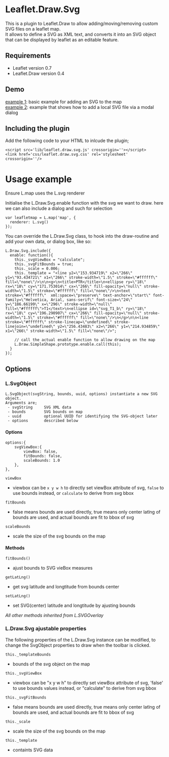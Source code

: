 # Leaflet.Draw.Svg

This is a plugin to Leaflet.Draw to allow adding/moving/removing custom SVG files on a leaflet map.  
It allows to define a SVG as XML text, and converts it into an SVG object that can be displayed by leaflet as
an editable feature.
 
## Requirements
* Leaflet version 0.7  
* Leaflet.Draw version 0.4

## Demo
[example 1](https://robidev.github.io/Leaflet.Draw.Svg/simple/index.html): basic example for adding an SVG to the map  
[example 2](https://robidev.github.io/Leaflet.Draw.Svg/local_svg/index.html): example that shows how to add a local SVG file via a modal dialog  

## Including the plugin
Add the following code to your HTML to inlcude the plugin;
```
<script src='lib/leaflet.draw.svg.js' crossorigin=''></script>
<link href='css/leaflet.draw.svg.css' rel='stylesheet' crossorigin=''/>
```

# Usage example
Ensure L.map uses the L.svg renderer  
  
Initialise the L.Draw.Svg.enable function with the svg we want to draw. here we can also include a dialog and such for selection  
```
var leafletmap = L.map('map', { 
  renderer: L.svg()
});
```

You can override the L.Draw.Svg class, to hook into the draw-routine and add your own data, or dialog box, like so:
```
L.Draw.Svg.include({
  enable: function(){
    this._svgViewBox = "calculate";
    this._svgFitBounds = true;
    this._scale = 0.006;
    this._template = "<line y2=\"153.934719\" x2=\"266\" y1=\"93.434721\" x1=\"266\" stroke-width=\"1.5\" stroke=\"#ffffff\" fill=\"none\"/>\n\n<g>\n<title>PTR</title>\n<ellipse ry=\"18\" rx=\"18\" cy=\"171.753014\" cx=\"266\" fill-opacity=\"null\" stroke-width=\"1.5\" stroke=\"#ffffff\" fill=\"none\"/>\n<text stroke=\"#ffffff\"  xml:space=\"preserve\" text-anchor=\"start\" font-family=\"Helvetica, Arial, sans-serif\" font-size=\"24\" y=\"186.66199\" x=\"296\" stroke-width=\"null\" fill=\"#ffffff\">T1</text>\n<ellipse id=\"svg_T1_b\" ry=\"18\" rx=\"18\" cy=\"196.290907\" cx=\"266\" fill-opacity=\"null\" stroke-width=\"1.5\" stroke=\"#ffffff\" fill=\"none\"/>\n</g>\n\n<line stroke=\"#ffffff\" stroke-linecap=\"undefined\" stroke-linejoin=\"undefined\" y2=\"256.43483\" x2=\"266\" y1=\"214.934859\" x1=\"266\" stroke-width=\"1.5\" fill=\"none\"/>";

    // call the actual enable function to allow drawing on the map
    L.Draw.SimpleShape.prototype.enable.call(this);
  }
});
```

## Options

### L.SvgObject
```
L.SvgObject(svgString, bounds, uuid, options) instantiate a new SVG object. 
Arguments are;  
 - svgString     SVG XML data  
 - bounds        SVG bounds on map  
 - uuid          optional UUID for identifying the SVG-object later  
 - options       described below  
```

#### Options
```
options:{
	svgViewBox:{
		viewBox: false,
		fitBounds: false, 
		scaleBounds: 1.0 
	},
},
```

`viewBox`  
* viewbox can be `x y w h` to directly set viewBox attribute of svg, `false` to use bounds instead, or `calculate` to derive from svg bbox  

`fitBounds`  
* false means bounds are used directly, true means only center latlng of bounds are used, and actual bounds are fit to bbox of svg  

`scaleBounds`  
* scale the size of the svg bounds on the map  

#### Methods
`fitBounds()`  
* ajust bounds to SVG vieBox measures  

`getLatLng()`  
* get svg latitude and longtitude from bounds center  

`setLatLng()`  
* set SVG(center) latitude and longtitude by ajusting bounds  

<i>All other methods inherited from L.SVGOverlay</i>  

### L.Draw.Svg ajustable properties
The following properties of the L.Draw.Svg instance can be modified, to change the SvgObject properties to draw when the toolbar is clicked.  

`this._templateBounds`  
* bounds of the svg object on the map  

`this._svgViewBox`  
* viewbox can be "x y w h" to directly set viewBox attribute of svg, 'false' to use bounds values instead, or "calculate" to derive from svg bbox  

`this._svgFitBounds`  
* false means bounds are used directly, true means only center latlng of bounds are used, and actual bounds are fit to bbox of svg  

`this._scale`  
* scale the size of the svg bounds on the map  

`this._template`  
* containts SVG data  


